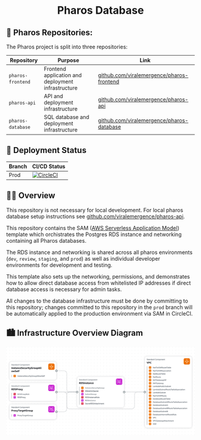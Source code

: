 <h1 align="center">
  Pharos Database
</h1>

## 🔗 Pharos Repositories:

The Pharos project is split into three repositories:

| Repository        | Purpose                                            | Link                                                                                           |
| ----------------- | -------------------------------------------------- | ---------------------------------------------------------------------------------------------- |
| `pharos-frontend` | Frontend application and deployment infrastructure | [github.com/viralemergence/pharos-frontend](https://github.com/viralemergence/pharos-frontend) |
| `pharos-api`      | API and deployment infrastructure                  | [github.com/viralemergence/pharos-api](https://github.com/viralemergence/pharos-api)           |
| `pharos-database` | SQL database and deployment infrastructure         | [github.com/viralemergence/pharos-database](https://github.com/viralemergence/pharos-database) |

## 🚀 Deployment Status

| Branch | CI/CD Status                                                                                                                                                                                                                                           |
| ------ | ------------------------------------------------------------------------------------------------------------------------------------------------------------------------------------------------------------------------------------------------------ |
| Prod   | [![CircleCI](https://dl.circleci.com/status-badge/img/circleci/39PL8myokkHY7obZPJeFEC/Cr5VZbHxzAnKKxeDWwJBR7/tree/prod.svg?style=svg)](https://dl.circleci.com/status-badge/redirect/circleci/39PL8myokkHY7obZPJeFEC/Cr5VZbHxzAnKKxeDWwJBR7/tree/prod) |

## 👩‍💻 Overview

This repository is not necessary for local development. For local
pharos database setup instructions see
[github.com/viralemergence/pharos-api](https://github.com/viralemergence/pharos-api).

This repository contains the SAM ([AWS Serverless Application Model](https://aws.amazon.com/serverless/sam/))
template which orchistrates the Postgres RDS instance and networking containing all Pharos databases.

The RDS instance and networking is shared across all pharos environments
(`dev`, `review`, `staging`, and `prod`) as well as individual developer
environments for development and testing.

This template also sets up the networking, permissions, and demonstrates
how to allow direct database access from whitelisted IP addresses if
direct database access is necessary for admin tasks.

All changes to the database infrastructure must be done by committing to
this repository; changes committed to this repository in the `prod` branch
will be automatically applied to the production environment via SAM in CircleCI.

## 🏙️ Infrastructure Overview Diagram

![Overview diagram](https://github.com/viralemergence/pharos-database/blob/prod/img/pharos-database-highlevel.png)
